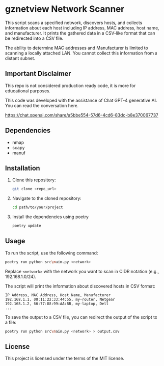 # gznetview Network Scanner

This script scans a specified network, discovers hosts, and collects information about each host including IP address, MAC address, host name, and manufacturer. It prints the gathered data in a CSV-like format that can be redirected into a CSV file.

The ability to determine MAC addresses and Manufacturer is limited to scanning a locally attached LAN.  You cannot collect this information from a distant subnet.


## Important Disclaimer

This repo is not considered production ready code, it is more for educational purposes.

This code was developed with the assistance of Chat GPT-4 generative AI. You can read the conversation here.

https://chat.openai.com/share/a5bbe554-57d6-4cd6-83dc-b8e370067737

## Dependencies

- nmap
- scapy
- manuf

## Installation

1. Clone this repository:
   ```bash
   git clone <repo_url>
   ```

2. Navigate to the cloned repository:
   ```bash
   cd path/to/your/project
   ```

3. Install the dependencies using poetry
   ```bash
   poetry update
   ```


## Usage

To run the script, use the following command:
```bash
poetry run python src\main.py <network>
```

Replace `<network>` with the network you want to scan in CIDR notation (e.g., 192.168.1.0/24).

The script will print the information about discovered hosts in CSV format:
```csv
IP Address, MAC Address, Host Name, Manufacturer
192.168.1.1, 00:11:22:33:44:55, my-router, Netgear
192.168.1.2, 66:77:88:99:AA:BB, my-laptop, Dell
...
```

To save the output to a CSV file, you can redirect the output of the script to a file:

```bash
poetry run python src\main.py <network> > output.csv
```


## License

This project is licensed under the terms of the MIT license.